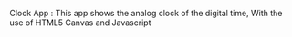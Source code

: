 Clock App :
    This app shows the  analog clock of the  digital time, 
    With the use of HTML5 Canvas and Javascript
